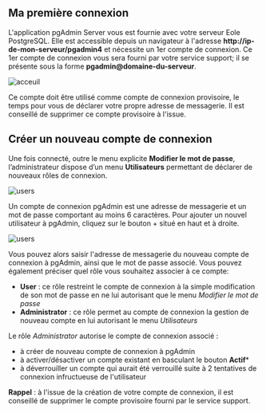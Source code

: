 ## Ma première connexion
L'application pgAdmin Server vous est fournie avec votre serveur Eole PostgreSQL. Elle est accessible depuis un navigateur à l'adresse
**http://ip-de-mon-serveur/pgadmin4** et nécessite un 1er compte de connexion.
Ce 1er compte de connexion vous sera fourni par votre service support; il se présente sous la forme **pgadmin@domaine-du-serveur**.

![acceuil](file://img/acceuil.png "Ecran d'acceuil")

Ce compte doit être utilisé comme compte de connexion provisoire, le temps pour vous de déclarer votre propre adresse de messagerie.
Il est conseillé de supprimer ce compte provisoire à l'issue.

## Créer un nouveau compte de connexion
Une fois connecté, outre le menu explicite **Modifier le mot de passe**, l’administrateur dispose d’un menu **Utilisateurs** permettant de déclarer de nouveaux rôles de connexion.

![users](file://img/users.png)

Un compte de connexion pgAdmin est une adresse de messagerie et un mot de passe comportant au moins 6 caractères. Pour ajouter un nouvel
utilisateur à pgAdmin, cliquez sur le bouton + situé en haut et à droite.

![users](file://img/add-users.png)

Vous pouvez alors saisir l'adresse de messagerie du nouveau compte de connexion à pgAdmin, ainsi que le mot de passe associé.
Vous pouvez également préciser quel rôle vous souhaitez associer à ce compte:
* **User** : ce rôle restreint le compte de connexion à la simple modification de son mot de passe en ne lui autorisant que le menu *Modifier le mot de passe*
* **Administrator** : ce rôle permet au compte de connexion la gestion de nouveau compte en lui autorisant le menu *Utilisateurs*

Le rôle *Administrator* autorise le compte de connexion associé :
* à créer de nouveau compte de connexion à pgAdmin
* à activer/désactiver un compte existant en basculant le bouton **Actif***
* à déverrouiller un compte qui aurait été verrouillé suite à 2 tentatives de connexion infructueuse de l'utilisateur


**Rappel** : à l'issue de la création de votre compte de connexion, il est conseillé de supprimer le compte provisoire fourni par le service support.